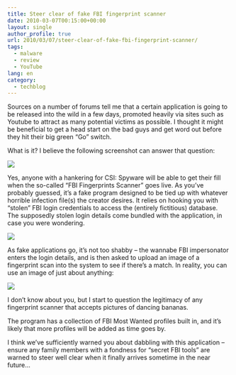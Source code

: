 ```yaml
---
title: Steer clear of fake FBI fingerprint scanner
date: 2010-03-07T00:15:00+00:00
layout: single
author_profile: true
url: 2010/03/07/steer-clear-of-fake-fbi-fingerprint-scanner/
tags:
  - malware
  - review
  - YouTube
lang: en
category: 
  - techblog
---
```

Sources on a number of forums tell me that a certain application is going to be released into the wild in a few days, promoted heavily via sites such as Youtube to attract as many potential victims as possible. I thought it might be beneficial to get a head start on the bad guys and get word out before they hit their big green “Go” switch.

What is it? I believe the following screenshot can answer that question:

[![](http://3.bp.blogspot.com/_vaUVXcmC3OI/S5LohNGuHjI/AAAAAAAABNM/7p8_XihYmJs/s640/fbscan1.jpg)](http://3.bp.blogspot.com/_vaUVXcmC3OI/S5LohNGuHjI/AAAAAAAABNM/7p8_XihYmJs/s1600-h/fbscan1.jpg)

Yes, anyone with a hankering for CSI: Spyware will be able to get their fill when the so-called “FBI Fingerprints Scanner” goes live. As you’ve probably guessed, it’s a fake program designed to be tied up with whatever horrible infection file(s) the creator desires. It relies on hooking you with “stolen” FBI login credentials to access the (entirely fictitious) database. The supposedly stolen login details come bundled with the application, in case you were wondering.

[![](http://3.bp.blogspot.com/_vaUVXcmC3OI/S5LoiwBXEtI/AAAAAAAABNU/hkhp-EAF3ww/s400/fbscan2.jpg)](http://3.bp.blogspot.com/_vaUVXcmC3OI/S5LoiwBXEtI/AAAAAAAABNU/hkhp-EAF3ww/s1600-h/fbscan2.jpg)

As fake applications go, it’s not too shabby – the wannabe FBI impersonator enters the login details, and is then asked to upload an image of a fingerprint scan into the system to see if there’s a match. In reality, you can use an image of just about anything:

[![](http://3.bp.blogspot.com/_vaUVXcmC3OI/S5LokjEEInI/AAAAAAAABNc/kO29Hy-2dAM/s400/fbscan3.jpg)](http://3.bp.blogspot.com/_vaUVXcmC3OI/S5LokjEEInI/AAAAAAAABNc/kO29Hy-2dAM/s1600-h/fbscan3.jpg)

I don’t know about you, but I start to question the legitimacy of any fingerprint scanner that accepts pictures of dancing bananas.

The program has a collection of FBI Most Wanted profiles built in, and it’s likely that more profiles will be added as time goes by.

I think we’ve sufficiently warned you about dabbling with this application – ensure any family members with a fondness for “secret FBI tools” are warned to steer well clear when it finally arrives sometime in the near future…